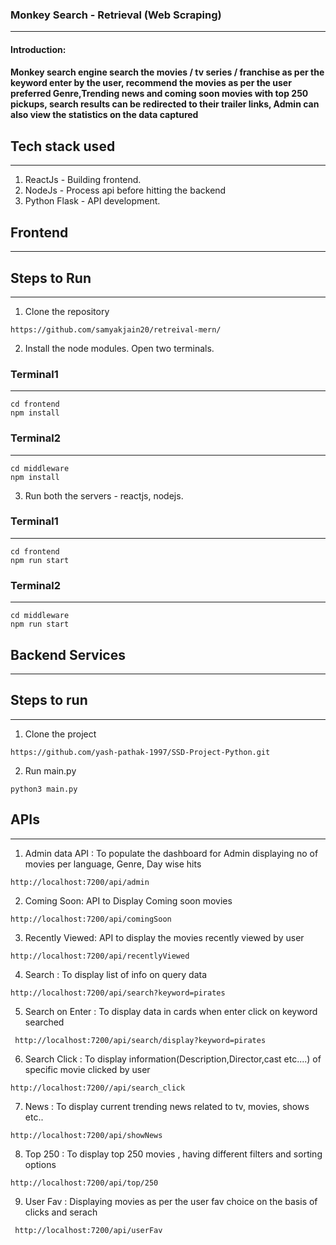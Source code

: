 ### Monkey Search - Retrieval (Web Scraping)
- - -
#### Introduction:
#### Monkey search engine search the movies / tv series / franchise as per the keyword enter by the user, recommend the movies as per the user preferred Genre,Trending news and coming soon movies with top 250 pickups, search results can be redirected to their trailer links, Admin can also view the statistics on the data captured


## Tech stack used
- - - 
1. ReactJs - Building frontend.
2. NodeJs - Process api before hitting the backend
3. Python Flask - API development.
## Frontend
- - -
## Steps to Run
- - -
1. Clone the repository 
```
https://github.com/samyakjain20/retreival-mern/
```
2. Install the node modules. Open two terminals.
### Terminal1
- - -
```
cd frontend
npm install
```
### Terminal2
- - -
```
cd middleware
npm install
```
3. Run both the servers - reactjs, nodejs.
### Terminal1
- - -
```
cd frontend
npm run start
```
### Terminal2
- - -
```
cd middleware
npm run start
```
## Backend Services
- - -
## Steps to run
- - -
1. Clone the project 
```
https://github.com/yash-pathak-1997/SSD-Project-Python.git
```
2. Run main.py
```
python3 main.py
```
## APIs
- - -
1. Admin data API : To populate the dashboard for Admin displaying no of movies per language, Genre, Day wise hits
```
http://localhost:7200/api/admin
```
2.  Coming Soon: API to Display Coming soon movies
```
http://localhost:7200/api/comingSoon
```
3. Recently Viewed: API to display the movies recently viewed by user
```
http://localhost:7200/api/recentlyViewed
```
4. Search : To display list of info on query data
```
http://localhost:7200/api/search?keyword=pirates
```
5. Search on Enter : To display data in cards when enter click on keyword searched
```
 http://localhost:7200/api/search/display?keyword=pirates
```
6. Search Click : To display information(Description,Director,cast etc....) of specific movie clicked by user
```
http://localhost:7200//api/search_click
```
7. News : To display current trending news related to tv, movies, shows etc..
```
http://localhost:7200/api/showNews
```
8. Top 250 : To display top 250 movies , having different filters and sorting options 
```
http://localhost:7200/api/top/250
```
9. User Fav : Displaying movies as per the user fav choice on the basis of clicks and serach
```
 http://localhost:7200/api/userFav
```

